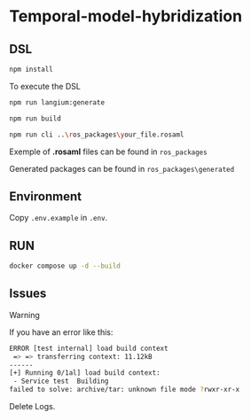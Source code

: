 # Temporal-model-hybridization

##  DSL

```bash
npm install
```
To execute the DSL
```bash
npm run langium:generate

npm run build

npm run cli ..\ros_packages\your_file.rosaml
```
Exemple of **.rosaml** files can be found in `ros_packages`

Generated packages can be found in `ros_packages\generated`

## Environment

Copy `.env.example` in `.env`.

## RUN

```bash
docker compose up -d --build
```

## Issues

> [!Warning]
> If you have an error like this:

```sh
ERROR [test internal] load build context                                                                                                                                                                                                                                                 0.0s
 => => transferring context: 11.12kB                                                                                                                                                                                                                                                         0.0s
------
[+] Running 0/1al] load build context:
 - Service test  Building                                                                                                                                                                                                                                                                    0.8s
failed to solve: archive/tar: unknown file mode ?rwxr-xr-x
```

Delete Logs.

